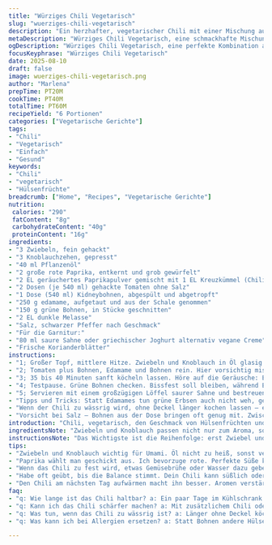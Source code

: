 ```yaml
---
title: "Würziges Chili Vegetarisch"
slug: "wuerziges-chili-vegetarisch"
description: "Ein herzhafter, vegetarischer Chili mit einer Mischung aus Edamames, roten Kidneybohnen und frischen grünen Bohnen. Die Kombination aus mildem Zwiebelschmelz, Knoblauch und gelben Paprikastücken trägt zum Geschmack bei. Statt klassischem Chilipulver habe ich eine Eigenmischung aus geräuchertem Paprika und Kreuzkümmel genommen für mehr Tiefe. Tomatendosen bilden die Sauce. Eingekochte Melasse gibt eine karamellige Note, ersetzt Zucker. Frische Korianderblätter und saure Sahne als Topping schaffen Frische und Ausgleich zur Würze. Keine Eier, keine Nüsse, glutenfrei. Perfekt wenn schnelle, gesunde Hülsenfrüchte her müssen. "
metaDescription: "Würziges Chili Vegetarisch, eine schmackhafte Mischung aus Hülsenfrüchten und frischem Gemüse, ideal für gesunde Ernährung."
ogDescription: "Würziges Chili Vegetarisch, eine perfekte Kombination aus edlen Bohnen und Gewürzen, schnell und gesund zubereitet."
focusKeyphrase: "Würziges Chili Vegetarisch"
date: 2025-08-10
draft: false
image: wuerziges-chili-vegetarisch.png
author: "Marlena"
prepTime: PT20M
cookTime: PT40M
totalTime: PT60M
recipeYield: "6 Portionen"
categories: ["Vegetarische Gerichte"]
tags:
- "Chili"
- "Vegetarisch"
- "Einfach"
- "Gesund"
keywords:
- "Chili"
- "vegetarisch"
- "Hülsenfrüchte"
breadcrumb: ["Home", "Recipes", "Vegetarische Gerichte"]
nutrition: 
 calories: "290"
 fatContent: "8g"
 carbohydrateContent: "40g"
 proteinContent: "16g"
ingredients:
- "3 Zwiebeln, fein gehackt"
- "3 Knoblauchzehen, gepresst"
- "40 ml Pflanzenöl"
- "2 große rote Paprika, entkernt und grob gewürfelt"
- "2 EL geräuchertes Paprikapulver gemischt mit 1 EL Kreuzkümmel (Chili-Gewürzmischung)"
- "2 Dosen (je 540 ml) gehackte Tomaten ohne Salz"
- "1 Dose (540 ml) Kidneybohnen, abgespült und abgetropft"
- "250 g edamame, aufgetaut und aus der Schale genommen"
- "150 g grüne Bohnen, in Stücke geschnitten"
- "2 EL dunkle Melasse"
- "Salz, schwarzer Pfeffer nach Geschmack"
- "Für die Garnitur:"
- "80 ml saure Sahne oder griechischer Joghurt alternativ vegane Creme"
- "Frische Korianderblätter"
instructions:
- "1; Großer Topf, mittlere Hitze. Zwiebeln und Knoblauch in Öl glasig dünsten, nicht braun werden lassen – sonst bitter. Sobald die Ränder leicht durchsichtig, die Aromastoffe setzen sich frei. Dann Paprika rein; kurz mitrösten, bis die Oberfläche leicht glänzt und weich wird, etwa 2-3 Minuten. Jetzt kommt das Gewürz – sorgfältig einstreuen. Wenn du nur Pulver reinwirfst, verbrennt es schnell, also rühren, bis es duftet; das ist *entscheidend* für die Basis. Sobald die Mischung nach Rauch und Erde riecht, ab in den nächsten Schritt."
- "2; Tomaten plus Bohnen, Edamame und Bohnen rein. Hier vorsichtig mischen, um die Texturen nicht zu zerquetschen. Melasse dazu und mit Salz sowie Pfeffer würzen. Deckel dicht, aufkochen. Nicht zu heiß sonst klebt und brennt es an; Blubbern darf, aber hörbares Köcheln, keine Wucht."
- "3; 35 bis 40 Minuten sanft köcheln lassen. Höre auf die Geräusche: Ein dumpfes, stetiges Blubbern heißt, das Wasser wird aufgenommen und die Sauce dickt ein. Zwischendurch rühren, oben die Aromen hochholen, damit nichts am Topfboden ansetzt. Wenn es zu trocken wird, ruhig etwas Wasser oder Gemüsebrühe einrühren, besser als nachträglich verdünnen."
- "4; Testpause. Grüne Bohnen checken. Bissfest soll bleiben, während Edamames weich aber noch samtig sind. Die Sauce schmeckt jetzt richtig voll – süß, rauchig, leicht herb von der Melasse. Falls zu scharf, kann ein Klecks Joghurt direkt ins Chili gerührt werden hilft mildern."
- "5; Servieren mit einem großzügigen Löffel saurer Sahne und bestreuen mit frischer Koriandergrün. Koriander frische ist mein Trick gegen schwere Hülsenfrüchte – belebt. Wenn du kein Fan bist, Petersilie oder Minze funktioniert auch. Heinz Trick: Schale einer halben Limette fürs säuerliche Finish auf den Tisch stellen."
- "Tipps und Tricks: Statt Edamames tun grüne Erbsen auch nicht weh, geben Süße. Wenn bei Protein ein Ersatz nötig - schwarze Bohnen gehen klar. Melasse kann durch Ahornsirup ersetzt werden, verändert nur etwas die würzige Tiefe. Wer keine Bohnen grün mag, mehr Paprika oder Zucchini dazutun. Knoblauch darf in der Hitze nicht verbrennen, sonst bitter; lieber mit Zwiebeln zusammen anschwitzen und Zeit geben."
- "Wenn der Chili zu wässrig wird, ohne Deckel länger kochen lassen – einkochen ist der Trick. Koche ich oft vor, friere portionsweise ein, morgens warm machen, nochmal aufkochen, frischer als neu. Die Mischung schmeckt nach einem Tag intensiver, Ziehen lassen lohnt."
- "Vorsicht bei Salz – Bohnen aus der Dose bringen oft genug mit. Zwischendurch probieren! Weniger ist mehr, nachsalzen geht immer schnell, zu salzig wird schwer zu retten."
introduction: "Chili, vegetarisch, den Geschmack von Hülsenfrüchten und frischen Gemüsen zu vereinen – nicht banal. Hab viel ausprobiert. Trockene Bohnen oder Dose, aber immer dann die Würze passend. Melasse ist Geheimwaffe, sie gibt eine schöne, milde Süße ohne zu dominant zu sein. Die Balance zwischen erdigem Rauchpaprika und süßen Paprika gut treffen, macht den Unterschied. Edamames bringen nicht nur Farbe, sondern Protein ins Spiel, machen es sämiger als nur Bohnen. Job erledigt mit wenig Aufwand, aber intensiver Aromen. Kein Zucker, keine Fertigmischungen. Das Wichtigste: Auf das Timing hören, das Rühren nicht vergessen, Dressur für den Geschmack. Wer gern improvisiert, der macht auf Basis das seine draus."
ingredientsNote: "Zwiebeln und Knoblauch passen nicht nur zum Aroma, sondern sorgen für Basisumami. Paprika im Original wird gelb verwendet, ich nehme oft rot oder orange, intensiver Geschmack, Aroma leichter süßlich. Geräuchertes Paprikapulver kombiniert mit Kreuzkümmel ersetzt gekauftes Chiligewürz, frischer, rauchiger. Melasse wirkt wie karamellisierter Zucker, tiefer, herber. Tomaten aus der Dose sparen Zeit – selbst frische wären zu schwer zu bändigen wegen der Säure. Bohnen auswählen beim Einkauf: Wer Wert auf weniger Natrium legt, wäscht sie gut ab und probiert ruhig. Edamames und grüne Bohnen sorgen die Textur, sind Butterweich ein Graus, also vorsichtig mit der Kochzeit. Bei Garnituren ist saure Sahne nicht zwingend, vegane Alternativen funktionieren auch und sind frische Gegenpol. Koriander ist nicht jedermanns Sache, deshalb beim Servieren flexibel bleiben. Sichere häufige Varianten parat haben hilft im Alltag."
instructionsNote: "Das Wichtigste ist die Reihenfolge: erst Zwiebel und Knoblauch, dann Gemüse und Gewürze. Würze hat Zeit sich zu entfalten, Anbrennen vermeiden. Die 35–40 Minuten köcheln sind ein Richtwert, aber probieren ist das A und O. Gemüse soll erkennbar bleiben, Paprika nicht matschig, grüne Bohnen noch knackig. Die Sauce darf ruhig dicklich sein; kannst Wasser nachgeben, aber besser sachte einkochen lassen. Mehr Würze? Ein Spritzer Essig bringt Frische. Beim Rühren aufpassen, nicht nur am Rand, sondern durch die Mitte. Deckel vermeiden, wenn Sauce zu flüssig scheint, Feuchtigkeit reduzieren. Mit Garnituren kannst du viel experimentieren. Chili ist nicht nur Schärfe, sondern Balance. Manchmal kippt die Säure, dann süßer ausgleichen. Bei Salz dosiere griffbereit. Noch ein Wort: geduldiges köcheln, nicht stur auf Zeit achten, das macht Qualität. Ruhe im Kessel spürt man im Geschmack."
tips:
- "Zwiebeln und Knoblauch wichtig für Umami. Öl nicht zu heiß, sonst verbrennen. Zwiebeln weich dünsten, bis glasig, Knoblauch erst später dazu. Rühren ist entscheidend, rauchige Aromen entfalten sich. Melasse bringt Tiefe, wenn leicht angebrannt. Mit Zeit und Geduld austauschen, ist nur ein Versuch."
- "Paprika wählt man geschickt aus. Ich bevorzuge rote. Perfekte Süße kombiniert mit rauchigem Geschmack. Edamames sind genial, bringen Farbe und Protein ins Spiel. Bohnen vorsichtig behandeln; gut abspülen, kümmern sich um unangenehme Stoffe. Alle Zutaten gut wählen, Frische zählt."
- "Wenn das Chili zu fest wird, etwas Gemüsebrühe oder Wasser dazu geben. Achten auf die Textur, grüne Bohnen knackig lassen. Rühren ist wichtig, damit nichts ansetzt. Wer kein Gemüse mag, ersetzt durch Zucchini oder mehr Paprika. Geduld macht den Unterschied zwischen matschig und perfekt."
- "Habe oft geübt, bis die Balance stimmt. Dein Chili kann süßlich oder schärfer ausfallen, leicht anpassen. Melasse ersetzen geht mit Honig, bringt aber anderen Geschmack. Auch Dosenbohnen haben viel Natrium – probiere gut. Salz sehr vorsichtig dosieren, immer wieder abschmecken."
- "Den Chili am nächsten Tag aufwärmen macht ihn besser. Aromen verstärken sich mit der Zeit. Wenn bei Endprodukt irgendetwas falsch ist, ein Spritzer Zitrone kann das retten. Sei kreativ mit Garnierungen, Koriander oder Petersilie, sogar Minze fallen gut an."
faq:
- "q: Wie lange ist das Chili haltbar? a: Ein paar Tage im Kühlschrank bleibt es frisch. Portionsweise einfrieren geht auch. Aufbewahrung in luftdichten Behältern."
- "q: Kann ich das Chili schärfer machen? a: Mit zusätzlichem Chili oder Peperoni würzen. Danach rasch probieren, nicht übertreiben. Gute Balance finden, sonst wird’s zu viel."
- "q: Was tun, wenn das Chili zu wässrig ist? a: Länger ohne Deckel köcheln lassen. Alternativ mit Stärkemehl binden, gibt zusätzliche Konsistenz, aber mit Vorsicht dosieren."
- "q: Was kann ich bei Allergien ersetzen? a: Statt Bohnen andere Hülsenfrüchte probieren. Gemüse austauschen nach Vorliebe, Zucchini oder Karotten bieten sich an."

---
```

